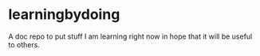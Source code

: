 learningbydoing
===============

A doc repo to put stuff I am learning right now in hope that it will be useful to others. 
